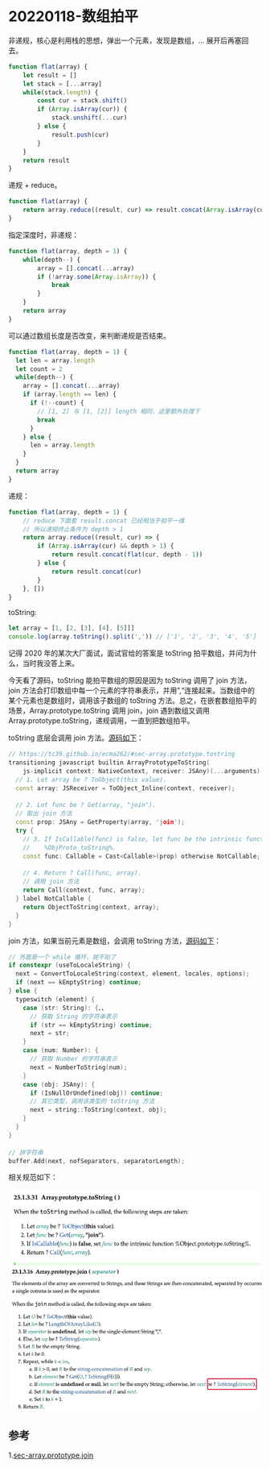 # 20220118-数组拍平

非递规，核心是利用栈的思想，弹出一个元素，发现是数组，... 展开后再塞回去。

```JavaScript
function flat(array) {
	let result = []
	let stack = [...array]
	while(stack.length) {
		const cur = stack.shift()
		if (Array.isArray(cur)) {
			stack.unshift(...cur)
		} else {
			result.push(cur)
		}
	}
	return result
}
```

递规 + reduce。

```JavaScript
function flat(array) {
	return array.reduce((result, cur) => result.concat(Array.isArray(cur) ? flat(cur) : cur), [])
}
```

指定深度时，非递规：

```JavaScript
function flat(array, depth = 1) {
	while(depth--) {
		array = [].concat(...array)
		if (!array.some(Array.isArray)) {
			break
		}
	}
	return array
}
```

可以通过数组长度是否改变，来判断递规是否结束。

```JavaScript
function flat(array, depth = 1) {
  let len = array.length
  let count = 2
  while(depth--) {
    array = [].concat(...array)
    if (array.length == len) {
      if (!--count) {
        // [1, 2] 与 [1, [2]] length 相同，这里额外处理下
        break
      }
    } else {
      len = array.length
    }
  }
  return array
}
```

递规：

```JavaScript
function flat(array, depth = 1) {
	// reduce 下面套 result.concat 已经相当于拍平一维
	// 所以递规终止条件为 depth > 1
	return array.reduce((result, cur) => {
		if (Array.isArray(cur) && depth > 1) {
			return result.concat(flat(cur, depth - 1))
		} else {
			return result.concat(cur)
		}
	}, [])
}
```

toString:

```JavaScript
let array = [1, [2, [3], [4], [5]]]
console.log(array.toString().split(',')) // ['1', '2', '3', '4', '5']
```

记得 2020 年的某次大厂面试，面试官给的答案是 toString 拍平数组，并问为什么，当时我没答上来。

今天看了源码，toString 能拍平数组的原因是因为 toString 调用了 join 方法，join 方法会打印数组中每一个元素的字符串表示，并用”,“连接起来。当数组中的某个元素也是数组时，调用该子数组的 toString 方法。总之，在嵌套数组拍平的场景，Array.prototype.toString 调用 join，join 遇到数组又调用 Array.prototype.toString，递规调用，一直到把数组拍平。


toString 底层会调用 join 方法。[源码如下](https://chromium.googlesource.com/v8/v8.git/+/refs/heads/9.0-lkgr/src/builtins/array-join.tq#586)：


```C++
// https://tc39.github.io/ecma262/#sec-array.prototype.tostring
transitioning javascript builtin ArrayPrototypeToString(
    js-implicit context: NativeContext, receiver: JSAny)(...arguments): JSAny {
  // 1. Let array be ? ToObject(this value).
  const array: JSReceiver = ToObject_Inline(context, receiver);

  // 2. Let func be ? Get(array, "join").
  // 取出 join 方法
  const prop: JSAny = GetProperty(array, 'join');
  try {
    // 3. If IsCallable(func) is false, let func be the intrinsic function
    //    %ObjProto_toString%.
    const func: Callable = Cast<Callable>(prop) otherwise NotCallable;

    // 4. Return ? Call(func, array).
    // 调用 join 方法
    return Call(context, func, array);
  } label NotCallable {
    return ObjectToString(context, array);
  }
}
```

join 方法，如果当前元素是数组，会调用 toString 方法，[源码如下](https://chromium.googlesource.com/v8/v8.git/+/refs/heads/9.0-lkgr/src/builtins/array-join.tq#297)：

```C++
// 外面是一个 while 循环，就不贴了
if constexpr (useToLocaleString) {
  next = ConvertToLocaleString(context, element, locales, options);
  if (next == kEmptyString) continue;
} else {
  typeswitch (element) {
    case (str: String): {、、
      // 获取 String 的字符串表示
      if (str == kEmptyString) continue;
      next = str;
    }
    case (num: Number): {
      // 获取 Number 的字符串表示
      next = NumberToString(num);
    }
    case (obj: JSAny): {
      if (IsNullOrUndefined(obj)) continue;
      // 其它类型，调用该类型的 toString 方法
      next = string::ToString(context, obj);
    }
  }
}

// 拼字符串
buffer.Add(next, nofSeparators, separatorLength);
```
相关规范如下：


![ArrayToString](https://raw.githubusercontent.com/xudale/interview/master/assets/ArrayToString.png)
![ArrayJoin](https://raw.githubusercontent.com/xudale/interview/master/assets/ArrayJoin.jpg)


## 参考
1.[sec-array.prototype.join](https://tc39.es/ecma262/multipage/indexed-collections.html#sec-array.prototype.join)



























